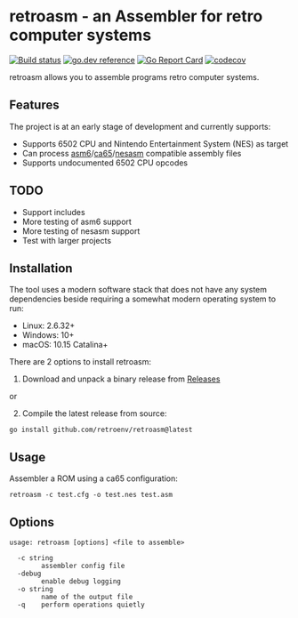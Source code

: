 # retroasm - an Assembler for retro computer systems

[![Build status](https://github.com/retroenv/retroasm/actions/workflows/go.yaml/badge.svg?branch=main)](https://github.com/retroenv/retroasm/actions)
[![go.dev reference](https://img.shields.io/badge/go.dev-reference-007d9c?logo=go&logoColor=white&style=flat-square)](https://pkg.go.dev/github.com/retroenv/retroasm)
[![Go Report Card](https://goreportcard.com/badge/github.com/retroenv/retroasm)](https://goreportcard.com/report/github.com/retroenv/retroasm)
[![codecov](https://codecov.io/gh/retroenv/retroasm/branch/main/graph/badge.svg?token=NS5UY28V3A)](https://codecov.io/gh/retroenv/retroasm)


retroasm allows you to assemble programs retro computer systems.

## Features

The project is at an early stage of development and currently supports:

* Supports 6502 CPU and Nintendo Entertainment System (NES) as target
* Can process [asm6](https://github.com/freem/asm6f)/[ca65](https://github.com/cc65/cc65)/[nesasm](https://github.com/ClusterM/nesasm)
  compatible assembly files
* Supports undocumented 6502 CPU opcodes

## TODO

* Support includes
* More testing of asm6 support
* More testing of nesasm support
* Test with larger projects

## Installation

The tool uses a modern software stack that does not have any system dependencies beside requiring a somewhat modern
operating system to run:

* Linux: 2.6.32+
* Windows: 10+
* macOS: 10.15 Catalina+

There are 2 options to install retroasm:

1. Download and unpack a binary release from [Releases](https://github.com/retroenv/retroasm/releases)

or

2. Compile the latest release from source:

```
go install github.com/retroenv/retroasm@latest
```

## Usage

Assembler a ROM using a ca65 configuration:

```
retroasm -c test.cfg -o test.nes test.asm
```


## Options

```
usage: retroasm [options] <file to assemble>

  -c string
    	assembler config file
  -debug
    	enable debug logging
  -o string
    	name of the output file
  -q	perform operations quietly
```
